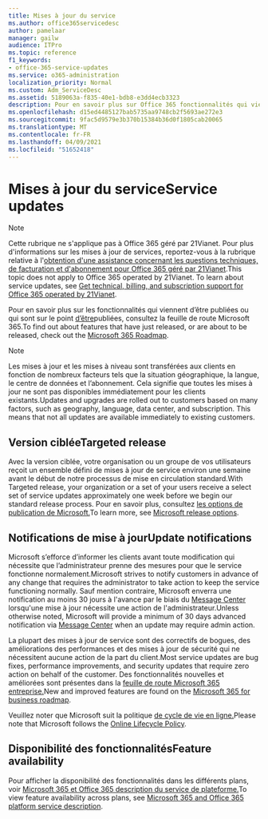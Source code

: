 ```yaml
---
title: Mises à jour du service
ms.author: office365servicedesc
author: pamelaar
manager: gailw
audience: ITPro
ms.topic: reference
f1_keywords:
- office-365-service-updates
ms.service: o365-administration
localization_priority: Normal
ms.custom: Adm_ServiceDesc
ms.assetid: 5189063a-f835-40e1-bdb8-e3dd4ecb3323
description: Pour en savoir plus sur Office 365 fonctionnalités qui viennent d’être publiées ou qui sont sur le point d’être publiées, consultez la feuille de route Microsoft 365.
ms.openlocfilehash: d15ed4485127bab5735aa9748cb2f5693ae272e3
ms.sourcegitcommit: 9fac5d9579e3b370b15384b36d0f1805cab20065
ms.translationtype: MT
ms.contentlocale: fr-FR
ms.lasthandoff: 04/09/2021
ms.locfileid: "51652418"
---
```

# <a name="service-updates"></a><span data-ttu-id="33e0b-103">Mises à jour du service</span><span class="sxs-lookup"><span data-stu-id="33e0b-103">Service updates</span></span>

> [!NOTE]
> <span data-ttu-id="33e0b-p101">Cette rubrique ne s'applique pas à Office 365 géré par 21Vianet. Pour plus d'informations sur les mises à jour de services, reportez-vous à la rubrique relative à l'[obtention d'une assistance concernant les questions techniques, de facturation et d'abonnement pour Office 365 géré par 21Vianet](/microsoft-365/admin/contact-support-for-business-products).</span><span class="sxs-lookup"><span data-stu-id="33e0b-p101">This topic does not apply to Office 365 operated by 21Vianet. To learn about service updates, see [Get technical, billing, and subscription support for Office 365 operated by 21Vianet](/microsoft-365/admin/contact-support-for-business-products).</span></span> 
  
<span data-ttu-id="33e0b-106">Pour en savoir plus sur les fonctionnalités qui viennent d’être publiées ou qui sont sur le point [d’être](https://go.microsoft.com/fwlink/?LinkId=509914)publiées, consultez la feuille de route Microsoft 365.</span><span class="sxs-lookup"><span data-stu-id="33e0b-106">To find out about features that have just released, or are about to be released, check out the [Microsoft 365 Roadmap](https://go.microsoft.com/fwlink/?LinkId=509914).</span></span>
  
> [!NOTE]
> <span data-ttu-id="33e0b-p102">Les mises à jour et les mises à niveau sont transférées aux clients en fonction de nombreux facteurs tels que la situation géographique, la langue, le centre de données et l’abonnement. Cela signifie que toutes les mises à jour ne sont pas disponibles immédiatement pour les clients existants.</span><span class="sxs-lookup"><span data-stu-id="33e0b-p102">Updates and upgrades are rolled out to customers based on many factors, such as geography, language, data center, and subscription. This means that not all updates are available immediately to existing customers.</span></span> 
  
## <a name="targeted-release"></a><span data-ttu-id="33e0b-109">Version ciblée</span><span class="sxs-lookup"><span data-stu-id="33e0b-109">Targeted release</span></span>

<span data-ttu-id="33e0b-110">Avec la version ciblée, votre organisation ou un groupe de vos utilisateurs reçoit un ensemble défini de mises à jour de service environ une semaine avant le début de notre processus de mise en circulation standard.</span><span class="sxs-lookup"><span data-stu-id="33e0b-110">With Targeted release, your organization or a set of your users receive a select set of service updates approximately one week before we begin our standard release process.</span></span> <span data-ttu-id="33e0b-111">Pour en savoir plus, consultez [les options de publication de Microsoft.](/office365/admin/manage/release-options-in-office-365)</span><span class="sxs-lookup"><span data-stu-id="33e0b-111">To learn more, see [Microsoft release options](/office365/admin/manage/release-options-in-office-365).</span></span> 
  
## <a name="update-notifications"></a><span data-ttu-id="33e0b-112">Notifications de mise à jour</span><span class="sxs-lookup"><span data-stu-id="33e0b-112">Update notifications</span></span>

<span data-ttu-id="33e0b-113">Microsoft s’efforce d’informer les clients avant toute modification qui nécessite que l’administrateur prenne des mesures pour que le service fonctionne normalement.</span><span class="sxs-lookup"><span data-stu-id="33e0b-113">Microsoft strives to notify customers in advance of any change that requires the administrator to take action to keep the service functioning normally.</span></span> <span data-ttu-id="33e0b-114">Sauf mention contraire, Microsoft enverra une notification au moins 30 jours à l'avance par le biais du [Message Center](/office365/admin/manage/message-center) lorsqu'une mise à jour nécessite une action de l'administrateur.</span><span class="sxs-lookup"><span data-stu-id="33e0b-114">Unless otherwise noted, Microsoft will provide a minimum of 30 days advanced notification via [Message Center](/office365/admin/manage/message-center) when an update may require admin action.</span></span> 
  
<span data-ttu-id="33e0b-115">La plupart des mises à jour de service sont des correctifs de bogues, des améliorations des performances et des mises à jour de sécurité qui ne nécessitent aucune action de la part du client.</span><span class="sxs-lookup"><span data-stu-id="33e0b-115">Most service updates are bug fixes, performance improvements, and security updates that require zero action on behalf of the customer.</span></span> <span data-ttu-id="33e0b-116">Des fonctionnalités nouvelles et améliorées sont présentes dans la [feuille de route Microsoft 365 entreprise.](https://roadmap.office.com/)</span><span class="sxs-lookup"><span data-stu-id="33e0b-116">New and improved features are found on the [Microsoft 365 for business roadmap](https://roadmap.office.com/).</span></span>
  
<span data-ttu-id="33e0b-117">Veuillez noter que Microsoft suit la politique [de cycle de vie en ligne.](https://support.microsoft.com/lifecycle#gp/osslpolicy)</span><span class="sxs-lookup"><span data-stu-id="33e0b-117">Please note that Microsoft follows the [Online Lifecycle Policy](https://support.microsoft.com/lifecycle#gp/osslpolicy).</span></span>
  
## <a name="feature-availability"></a><span data-ttu-id="33e0b-118">Disponibilité des fonctionnalités</span><span class="sxs-lookup"><span data-stu-id="33e0b-118">Feature availability</span></span>

<span data-ttu-id="33e0b-119">Pour afficher la disponibilité des fonctionnalités dans les différents plans, voir [Microsoft 365 et Office 365 description du service de plateforme.](office-365-platform-service-description.md)</span><span class="sxs-lookup"><span data-stu-id="33e0b-119">To view feature availability across plans, see [Microsoft 365 and Office 365 platform service description](office-365-platform-service-description.md).</span></span>
